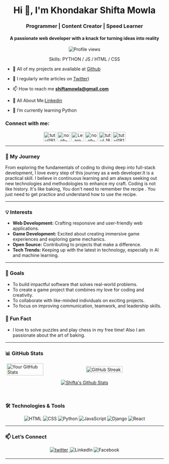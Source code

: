 <h1 align="center">Hi 👋, I'm Khondakar Shifta Mowla</h1>
<h3 align="center">Programmer | Content Creator | Speed Learner</h3>
<h4 align="center">A passionate web developer with a knack for turning ideas into reality</h4>

<div align="center">

![Profile views](https://komarev.com/ghpvc/?username=Shiftamowla&color=red)

Skills: PYTHON / JS / HTML / CSS

</div>

- 🔭 All of my projects are available at  [Github](https://github.com/Shiftamowla/)

- 📝 I regularly write articles on [Twitter](https://x.com/ShiftaS9375?t=pJOML5I7HqlFCZdgbWXAjA&s=09))

- 📫 How to reach me **shiftamowla@gmail.com**

- 📄 All About Me:[Linkedin](https://www.linkedin.com/in/khondakar-shifta-mowla-48b57b2b9?)

- 🌱 I’m currently learning Python

<h3 align="left">Connect with me:</h3>

<p align="center">
<a href="https://www.facebook.com/YOUR_FACEBOOK_USERNAME" target="blank"><img align="center" src="https://raw.githubusercontent.com/rahuldkjain/github-profile-readme-generator/master/src/images/icons/Social/facebook.svg" alt="tutul181" height="30" width="40" /></a>
<a href="https://www.linkedin.com/in/khondakar-shifta-mowla-48b57b2b9?utm_source=share&utm_campaign=share_via&utm_content=profile&utm_medium=android_app" target="blank"><img align="center" src="https://raw.githubusercontent.com/rahuldkjain/github-profile-readme-generator/master/src/images/icons/Social/linked-in-alt.svg" alt="noob-hablu" height="30" width="40" /></a>
<a href="https://www.youtube.com/@ShiftaMowla" target="blank"><img align="center" src="https://raw.githubusercontent.com/rahuldkjain/github-profile-readme-generator/master/src/images/icons/Social/youtube.svg" alt="Learn With Tutul" height="30" width="40" /></a>
  <a href="https://www.threads.net/@shiftamowla" target="blank"><img align="center" src="https://cdn.jsdelivr.net/gh/simple-icons/simple-icons/icons/threads.svg" alt="noob-hablu" height="30" width="40" /></a>
<a href="https://www.instagram.com/shiftamowla/" target="blank"><img align="center" src="https://raw.githubusercontent.com/rahuldkjain/github-profile-readme-generator/master/src/images/icons/Social/instagram.svg" alt="tutul_181" height="30" width="40" /></a>
  <a href="https://x.com/ShiftaS9375?t=pJOML5I7HqlFCZdgbWXAjA&s=09" target="blank"><img align="center" src="https://raw.githubusercontent.com/rahuldkjain/github-profile-readme-generator/master/src/images/icons/Social/twitter.svg" alt="tutul181" height="30" width="40" /></a>
</p>

---
### 🌟 My Journey

From exploring the fundamentals of coding to diving deep into full-stack development, I love every step of this journey as a web developer.It is a practical skill. I believe in continuous learning and am always seeking out new technologies and methodologies to enhance my craft. Coding is not like history.
It's like baking, You don't need to remember the recipe . You just need to get practice and understand how to use the recipe.

---

### 💡 Interests
- **Web Development:** Crafting responsive and user-friendly web applications.
- **Game Development:** Excited about creating immersive game experiences and exploring game mechanics.
- **Open Source:** Contributing to projects that make a difference.
- **Tech Trends:** Keeping up with the latest in technology, especially in AI and machine learning.
  
---

### 🎯 Goals
- To build impactful software that solves real-world problems.
- To create a game project that combines my love for coding and creativity.
- To collaborate with like-minded individuals on exciting projects.
- To focus on improving communication, teamwork, and leadership skills.


### 🎉 Fun Fact
- I love to solve puzzles and play chess in my free time! Also I am passionate about the art of baking.

---

### 📊 GitHub Stats

<div style="display: flex; justify-content: space-around; align-items: center;">
  <img src="https://github-readme-stats.vercel.app/api?username=Shiftamowla&show_icons=true&theme=radical" alt="Your GitHub Stats" width="48%" />
  <img src="https://github-readme-streak-stats.herokuapp.com/?user=Shiftamowla&theme=radical" alt="GitHub Streak" width="48%" />
</div>
<p align="center">
  <a href="https://github.com/Shiftamowla">
    <img src="https://github-profile-summary-cards.vercel.app/api/cards/profile-details?username=Shiftamowla&theme=radical" alt="Shifta's Github Stats"/>
  </a>
</p>
<br/>

### 🛠️ Technologies & Tools

<p align="center">
  <a href="#" style="text-decoration: none;">
    <img src="https://img.shields.io/badge/-HTML-E34F26?style=for-the-badge&logo=html5&logoColor=white" alt="HTML" />
  </a>
  <a href="#" style="text-decoration: none;">
    <img src="https://img.shields.io/badge/-CSS-1572B6?style=for-the-badge&logo=css3&logoColor=white" alt="CSS" />
  </a>
  <a href="#" style="text-decoration: none;">
    <img src="https://img.shields.io/badge/-Python-3776AB?style=for-the-badge&logo=python&logoColor=white" alt="Python" />
  </a>
  <a href="#" style="text-decoration: none;">
    <img src="https://img.shields.io/badge/-JavaScript-F7DF1E?style=for-the-badge&logo=javascript&logoColor=black" alt="JavaScript" />
  </a>
  <a href="#" style="text-decoration: none;">
    <img src="https://img.shields.io/badge/-Django-092E20?style=for-the-badge&logo=django&logoColor=white" alt="Django" />
  </a>
  <a href="#" style="text-decoration: none;">
    <img src="https://img.shields.io/badge/-React-61DAFB?style=for-the-badge&logo=react&logoColor=black" alt="React" />
  </a>

</p>

---


### 📫 Let’s Connect

<p align="center">
  <a href="https://x.com/ShiftaS9375?t=pJOML5I7HqlFCZdgbWXAjA&s=09" target="_blank">
<img src=https://img.shields.io/badge/twitter-%2300acee.svg?&style=for-the-badge&logo=twitter&logoColor=white alt=twitter style="margin-bottom: 5px; margin-right: 2px;" />
</a>
  <a href="https://www.linkedin.com/in/khondakar-shifta-mowla-48b57b2b9?utm_source=share&utm_campaign=share_via&utm_content=profile&utm_medium=android_app" style="text-decoration: none;">
    <img src="https://img.shields.io/badge/-LinkedIn-0077B5?style=for-the-badge&logo=linkedin&logoColor=white" alt="LinkedIn" />
  </a>
  <a href="https://www.facebook.com/YOUR_FACEBOOK_USERNAME" style="text-decoration: none;">
    <img src="https://img.shields.io/badge/-Facebook-1877F2?style=for-the-badge&logo=facebook&logoColor=white" alt="Facebook" />
</a>
</p>

---

           
